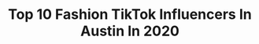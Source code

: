 ---
title: Top 10 Fashion TikTok Influencers In Austin In 2020
description: >-
  Find top fashion TikTok influencers in Austin in 2020. Most popular hashtags: #austinpowers #funny #inthehouseparty #music.
platform: TikTok
profiles:
  - username: "modishchampagneclub"
    fullname: >-
      ModishChampagneClub
    location: "United States"
    followers: 3834
    engagement: 1120
    commentsToLikes: 0.068366
    id: ck8qic7um8gsp0j78mod4y8t6
    verified: false
    hashtags: "#boredathome, #duet, #designerbelt, #carepackage"
  - username: "erinsamjo"
    fullname: >-
      ⚡️Coisedmeme⚡️
    location: "United States"
    followers: 217395
    engagement: 3367
    commentsToLikes: 0.021687
    id: ck8w4nc878rb00j78n59rqpdr
    verified: false
    hashtags: "#rant, #makeupremoval, #fashion, #austinpowers"
  - username: "ninaberenato"
    fullname: >-
      Nina Berenato
    location: "United States"
    followers: 11859
    engagement: 627
    commentsToLikes: 0.011779
    id: ck81s9n0nr1y10j785ei5mkqu
    verified: false
    hashtags: "#jeweleymaking, #getthelook, #tomboy, #realtalk"
  - username: "swiftwellness"
    fullname: >-
      swiftwellness
    location: "United States"
    followers: 204135
    engagement: 751
    commentsToLikes: 0.063306
    id: ck81q0y7qf2fw0j7865fjsj3q
    verified: false
    hashtags: "#myoutfit, #bodypositivity, #healthheroes, #shop"
  - username: "mariana.zarag"
    fullname: >-
      Mariana Zaragoza
    location: "United States"
    followers: 2383
    engagement: 0
    commentsToLikes: 0.000000
    id: cka6czpu362630i78a6or5cw4
    verified: false
    hashtags: "#homeactivities, #easy, #mealprep, #sharerecipes"
  - username: "retro1990s"
    fullname: >-
      Retro 90s Content
    location: "United States"
    followers: 8841
    engagement: 712
    commentsToLikes: 0.028625
    id: cka0g3fo32cx20i78lx92dy9a
    verified: false
    hashtags: "#lunchables, #mascara, #90smusic, #pamelaanderson"
  - username: "dopelmar"
    fullname: >-
      Eᒪᗰᗩᖇ ᒪᗩᖇOYᗩ
    location: "United States"
    followers: 21241
    engagement: 653
    commentsToLikes: 0.014981
    id: ck8nk1wbtd5xg0j78uj31pyei
    verified: false
    hashtags: "#afrodance, #slowmotutorial, #apple, #hawaii"
  - username: "mewtwowilliam"
    fullname: >-
      Will!
    location: "United States"
    followers: 35663
    engagement: 1980
    commentsToLikes: 0.041866
    id: ck8kmg2tl8dsw0j78sd3hziyq
    verified: false
    hashtags: "#poseathome, #foodfam, #gonnabefriends, #retailtherapy"
  - username: "nitabita94"
    fullname: >-
      Nitabita94
    location: "United States"
    followers: 13610
    engagement: 1955
    commentsToLikes: 0.015406
    id: ck9nidra1gs5k0j78szeq55bh
    verified: false
    hashtags: "#fyp, #rollers, #pinkpanther, #styling"
  - username: "hollywoodlife"
    fullname: >-
      HollywoodLife
    location: "United States"
    followers: 263012
    engagement: 990
    commentsToLikes: 0.022251
    id: ck961kvc0n1vc0j78bchy6uq7
    verified: true
    hashtags: "#powercouple, #moana, #jbalvin, #lizakoshy"
---